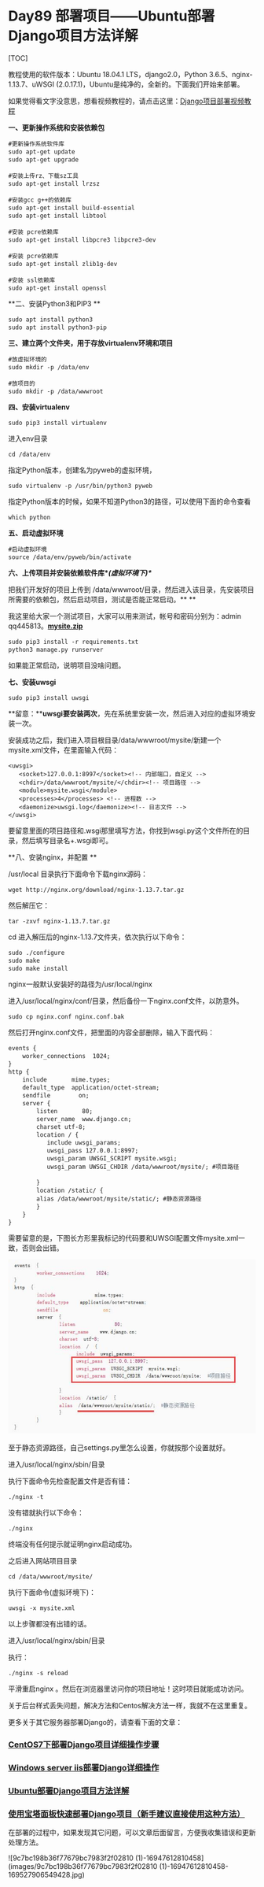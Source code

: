 # Day89  部署项目——Ubuntu部署Django项目方法详解

[TOC]







教程使用的软件版本：Ubuntu 18.04.1 LTS，django2.0，Python 3.6.5、nginx-1.13.7、uWSGI (2.0.17.1)，Ubuntu是纯净的，全新的。下面我们开始来部署。

如果觉得看文字没意思，想看视频教程的，请点击这里：[Django项目部署视频教程](https://mp.weixin.qq.com/s/vF8yC0WUM9B0PmsQSMutiQ)

**一、更新操作系统和安装依赖包**

```
#更新操作系统软件库
sudo apt-get update
sudo apt-get upgrade

#安装上传rz、下载sz工具
sudo apt-get install lrzsz

#安装gcc g++的依赖库
sudo apt-get install build-essential
sudo apt-get install libtool

#安装 pcre依赖库
sudo apt-get install libpcre3 libpcre3-dev

#安装 pcre依赖库
sudo apt-get install zlib1g-dev

#安装 ssl依赖库
sudo apt-get install openssl
```

**二、安装Python3和PIP3
**

```
sudo apt install python3
sudo apt install python3-pip
```

**三、建立两个文件夹，用于存放virtualenv环境和项目**

```
#放虚拟环境的
sudo mkdir -p /data/env

#放项目的
sudo mkdir -p /data/wwwroot
```

**四、安装virtualenv**

```
sudo pip3 install virtualenv
```

进入env目录

```
cd /data/env
```

指定Python版本，创建名为pyweb的虚拟环境，

```
sudo virtualenv -p /usr/bin/python3 pyweb
```

指定Python版本的时候，如果不知道Python3的路径，可以使用下面的命令查看

```
which python
```

**五、启动虚拟环境**

```
#启动虚拟环境
source /data/env/pyweb/bin/activate
```

**六、上传项目并安装依赖软件库\**(虚拟环境下)\****

把我们开发好的项目上传到 /data/wwwroot/目录，然后进入该目录，先安装项目所需要的依赖包，然后启动项目，测试是否能正常启动。**
**

我这里给大家一个测试项目，大家可以用来测试，帐号和密码分别为：admin qq445813。[**mysite.zip**](https://www.django.cn/media/upfile/mysite_20180730000348_536.zip)

```
sudo pip3 install -r requirements.txt
python3 manage.py runserver
```

如果能正常启动，说明项目没啥问题。

**七、安装uwsgi**

```
sudo pip3 install uwsgi
```

**留意：****uwsgi要安装两次**，先在系统里安装一次，然后进入对应的虚拟环境安装一次。

安装成功之后，我们进入项目根目录/data/wwwroot/mysite/新建一个 mysite.xml文件，在里面输入代码：

```
<uwsgi>    
   <socket>127.0.0.1:8997</socket><!-- 内部端口，自定义 --> 
   <chdir>/data/wwwroot/mysite/</chdir><!-- 项目路径 -->            
   <module>mysite.wsgi</module> 
   <processes>4</processes> <!-- 进程数 -->     
   <daemonize>uwsgi.log</daemonize><!-- 日志文件 -->
</uwsgi>
```

要留意里面的项目路径和.wsgi那里填写方法，你找到wsgi.py这个文件所在的目录，然后填写目录名+.wsgi即可。

**八、安装nginx，并配置
**

/usr/local 目录执行下面命令下载nginx源码：

```
wget http://nginx.org/download/nginx-1.13.7.tar.gz
```

然后解压它：

```
tar -zxvf nginx-1.13.7.tar.gz
```

cd 进入解压后的nginx-1.13.7文件夹，依次执行以下命令：

```
sudo ./configure 
sudo make 
sudo make install
```

nginx一般默认安装好的路径为/usr/local/nginx

进入/usr/local/nginx/conf/目录，然后备份一下nginx.conf文件，以防意外。

```
sudo cp nginx.conf nginx.conf.bak
```

然后打开nginx.conf文件，把里面的内容全部删除，输入下面代码：

```
events {
    worker_connections  1024;
}
http {
    include       mime.types;
    default_type  application/octet-stream;
    sendfile        on;
    server {
        listen       80;
        server_name  www.django.cn;
        charset utf-8;
        location / {
           include uwsgi_params;
           uwsgi_pass 127.0.0.1:8997;
           uwsgi_param UWSGI_SCRIPT mysite.wsgi;
           uwsgi_param UWSGI_CHDIR /data/wwwroot/mysite/; #项目路径
           
        }
        location /static/ {
        alias /data/wwwroot/mysite/static/; #静态资源路径
        }
    }
}
```

需要留意的是，下图长方形里我标记的代码要和UWSGI配置文件mysite.xml一致，否则会出错。

![1.jpg](images/1_20181025230236_411.jpg)

至于静态资源路径，自己settings.py里怎么设置，你就按那个设置就好。

进入/usr/local/nginx/sbin/目录

执行下面命令先检查配置文件是否有错：

```
./nginx -t
```

没有错就执行以下命令：

```
./nginx
```

终端没有任何提示就证明nginx启动成功。

之后进入网站项目目录

```
cd /data/wwwroot/mysite/
```

执行下面命令(虚拟环境下)：

```
uwsgi -x mysite.xml
```

以上步骤都没有出错的话。

进入/usr/local/nginx/sbin/目录

执行：

```
./nginx -s reload
```

平滑重启nginx 。然后在浏览器里访问你的项目地址！这时项目就能成功访问。

关于后台样式丢失问题，解决方法和Centos解决方法一样，我就不在这里重复。

更多关于其它服务器部署Django的，请查看下面的文章：

### 

### [CentOS7下部署Django项目详细操作步骤](https://www.django.cn/article/show-4.html)

### [Windows server iis部署Django详细操作](https://www.django.cn/article/show-21.html)

### [Ubuntu部署Django项目方法详解](https://www.django.cn/article/show-22.html)

### [使用宝塔面板快速部署Django项目（新手建议直接使用这种方法）](https://www.django.cn/article/show-30.html)

在部署的过程中，如果发现其它问题，可以文章后面留言，方便我收集错误和更新处理方法。

![9c7bc198b36f77679bc7983f2f02810 (1)-16947612810458](images/9c7bc198b36f77679bc7983f2f02810 (1)-16947612810458-169527906549428.jpg)
